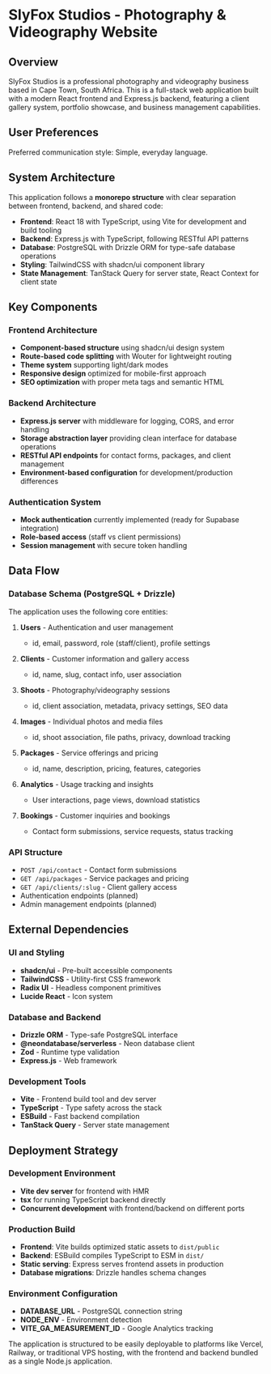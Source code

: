 # SlyFox Studios - Photography & Videography Website

## Overview

SlyFox Studios is a professional photography and videography business based in Cape Town, South Africa. This is a full-stack web application built with a modern React frontend and Express.js backend, featuring a client gallery system, portfolio showcase, and business management capabilities.

## User Preferences

Preferred communication style: Simple, everyday language.

## System Architecture

This application follows a **monorepo structure** with clear separation between frontend, backend, and shared code:

- **Frontend**: React 18 with TypeScript, using Vite for development and build tooling
- **Backend**: Express.js with TypeScript, following RESTful API patterns
- **Database**: PostgreSQL with Drizzle ORM for type-safe database operations
- **Styling**: TailwindCSS with shadcn/ui component library
- **State Management**: TanStack Query for server state, React Context for client state

## Key Components

### Frontend Architecture
- **Component-based structure** using shadcn/ui design system
- **Route-based code splitting** with Wouter for lightweight routing
- **Theme system** supporting light/dark modes
- **Responsive design** optimized for mobile-first approach
- **SEO optimization** with proper meta tags and semantic HTML

### Backend Architecture
- **Express.js server** with middleware for logging, CORS, and error handling
- **Storage abstraction layer** providing clean interface for database operations
- **RESTful API endpoints** for contact forms, packages, and client management
- **Environment-based configuration** for development/production differences

### Authentication System
- **Mock authentication** currently implemented (ready for Supabase integration)
- **Role-based access** (staff vs client permissions)
- **Session management** with secure token handling

## Data Flow

### Database Schema (PostgreSQL + Drizzle)
The application uses the following core entities:

1. **Users** - Authentication and user management
   - id, email, password, role (staff/client), profile settings

2. **Clients** - Customer information and gallery access
   - id, name, slug, contact info, user association

3. **Shoots** - Photography/videography sessions
   - id, client association, metadata, privacy settings, SEO data

4. **Images** - Individual photos and media files
   - id, shoot association, file paths, privacy, download tracking

5. **Packages** - Service offerings and pricing
   - id, name, description, pricing, features, categories

6. **Analytics** - Usage tracking and insights
   - User interactions, page views, download statistics

7. **Bookings** - Customer inquiries and bookings
   - Contact form submissions, service requests, status tracking

### API Structure
- `POST /api/contact` - Contact form submissions
- `GET /api/packages` - Service packages and pricing
- `GET /api/clients/:slug` - Client gallery access
- Authentication endpoints (planned)
- Admin management endpoints (planned)

## External Dependencies

### UI and Styling
- **shadcn/ui** - Pre-built accessible components
- **TailwindCSS** - Utility-first CSS framework
- **Radix UI** - Headless component primitives
- **Lucide React** - Icon system

### Database and Backend
- **Drizzle ORM** - Type-safe PostgreSQL interface
- **@neondatabase/serverless** - Neon database client
- **Zod** - Runtime type validation
- **Express.js** - Web framework

### Development Tools
- **Vite** - Frontend build tool and dev server
- **TypeScript** - Type safety across the stack
- **ESBuild** - Fast backend compilation
- **TanStack Query** - Server state management

## Deployment Strategy

### Development Environment
- **Vite dev server** for frontend with HMR
- **tsx** for running TypeScript backend directly
- **Concurrent development** with frontend/backend on different ports

### Production Build
- **Frontend**: Vite builds optimized static assets to `dist/public`
- **Backend**: ESBuild compiles TypeScript to ESM in `dist/`
- **Static serving**: Express serves frontend assets in production
- **Database migrations**: Drizzle handles schema changes

### Environment Configuration
- **DATABASE_URL** - PostgreSQL connection string
- **NODE_ENV** - Environment detection
- **VITE_GA_MEASUREMENT_ID** - Google Analytics tracking

The application is structured to be easily deployable to platforms like Vercel, Railway, or traditional VPS hosting, with the frontend and backend bundled as a single Node.js application.